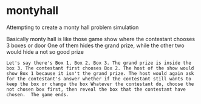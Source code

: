 # montyhall
Attempting to create a monty hall problem simulation

Basically monty hall is like those game show where the contestant chooses 3 boxes or door
One of them hides the grand prize, while the other two would hide a not so good prize

`Let's say there's Box 1, Box 2, Box 3. The grand prize is inside the box 3.
The contestant first chooses Box 2. The host of the show would show Box 1 because it isn't the grand prize.
The host would again ask for the contestant's answer whether if the contestant still wants to keep the box or change the box
Whatever the contestant do, choose the not chosen box first, then reveal the box that the contestant have chosen. 
The game ends.`

